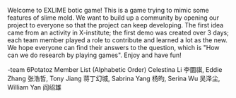 Welcome to EXLIME botic game! 
This is a game trying to mimic some features of slime mold. We want to build up a community by opening our project to everyone so that the project can keep developing. 
The first idea came from an activity in X-institute; the first demo was created over 3 days; each team member played a role to contribute and learned a lot as the new.
We hope everyone can find their answers to the question, which is "How can we do research by playing games".
Enjoy and have fun!

-team 6Potatoz
Member List (Alphabetic Order)
 Celestina Li 李圜祺, Eddie Zhang 张浩哲, Tony Jiang 蒋丁幻城, Sabrina Yang 杨昀, Serina Wu 吴泽尘, William Yan 阎绍雄

 
 


